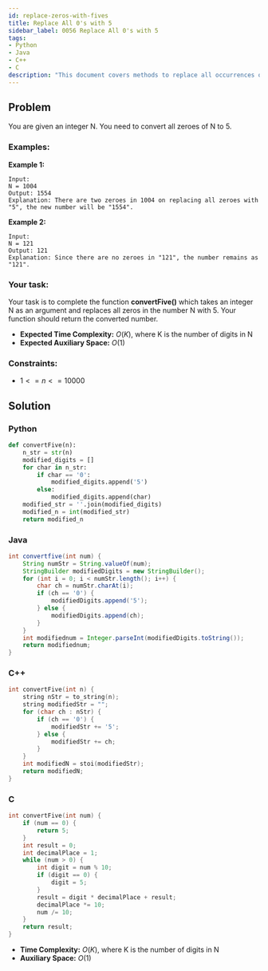 ```yaml
---
id: replace-zeros-with-fives
title: Replace All 0's with 5
sidebar_label: 0056 Replace All 0's with 5
tags:
- Python
- Java
- C++
- C
description: "This document covers methods to replace all occurrences of 0 with 5 in a given number in various programming languages."
---
```


## Problem

You are given an integer N. You need to convert all zeroes of N to 5.

### Examples:
**Example 1:**
```
Input:
N = 1004
Output: 1554
Explanation: There are two zeroes in 1004 on replacing all zeroes with "5", the new number will be "1554".
```

**Example 2:**
```
Input:
N = 121
Output: 121
Explanation: Since there are no zeroes in "121", the number remains as "121".
```

### Your task:

Your task is to complete the function **convertFive()** which takes an integer N as an argument and replaces all zeros in the number N with 5. Your function should return the converted number.

- **Expected Time Complexity:** $O(K)$, where K is the number of digits in N
- **Expected Auxiliary Space:** $O(1)$

### Constraints:

- $1 <= n <= 10000$

## Solution
### Python
```python
def convertFive(n):
    n_str = str(n)
    modified_digits = []
    for char in n_str:
        if char == '0':
            modified_digits.append('5')
        else:
            modified_digits.append(char)
    modified_str = ''.join(modified_digits)
    modified_n = int(modified_str)
    return modified_n
```

### Java
```java
int convertfive(int num) {
    String numStr = String.valueOf(num);
    StringBuilder modifiedDigits = new StringBuilder();
    for (int i = 0; i < numStr.length(); i++) {
        char ch = numStr.charAt(i);
        if (ch == '0') {
            modifiedDigits.append('5');
        } else {
            modifiedDigits.append(ch); 
        }
    }
    int modifiednum = Integer.parseInt(modifiedDigits.toString());
    return modifiednum;
}
```

### C++
```cpp
int convertFive(int n) {
    string nStr = to_string(n);
    string modifiedStr = "";
    for (char ch : nStr) {
        if (ch == '0') {
            modifiedStr += '5';
        } else {
            modifiedStr += ch; 
        }
    }
    int modifiedN = stoi(modifiedStr);
    return modifiedN;
}
```

### C
```c
int convertFive(int num) {
    if (num == 0) {
        return 5;
    }
    int result = 0;
    int decimalPlace = 1;
    while (num > 0) {
        int digit = num % 10; 
        if (digit == 0) {
            digit = 5; 
        }
        result = digit * decimalPlace + result;
        decimalPlace *= 10; 
        num /= 10;
    }
    return result;
}
```

- **Time Complexity:** $O(K)$, where K is the number of digits in N
- **Auxiliary Space:** $O(1)$